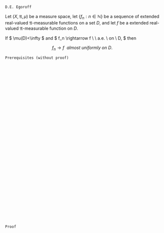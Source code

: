 ```
D.E. Egoroff
```
Let $(X, \mathfrak{A}, \mu)$ be a measure space, 
let $\{f_n: n \in \mathbb{N}\}$ be a sequence of extended real-valued $\mathfrak{A}$-measurable functions on a set $D$, and let $f$ be a extended real-valued $\mathfrak{A}$-measurable function on $D$.

If 
$
\mu(D)<\infty
$
and
$
f_n \rightarrow f \ \ a.e. \ on \ D,
$
then

$$
f_n \rightarrow f \ \ almost \ uniformly \ on \ D.
$$

```
Prerequisites (without proof)
```

<br>
<br>
<br>
<br>
<br>
<br>
<br>
<br>
<br>
<br>
<br>
<br>
<br>
<br>
<br>
<br>
<br>
<br>
<br>
<br>
<br>
<br>
<br>
<br>
<br>
<br>
<br>
<br>
<br>
<br>


```
Proof
```
